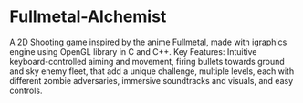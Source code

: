 # Fullmetal-Alchemist

A 2D Shooting game inspired by the anime Fullmetal, made with igraphics engine using OpenGL library in C and C++. 
Key Features: Intuitive keyboard-controlled aiming and movement, firing bullets towards ground and sky enemy fleet, that add a unique challenge, multiple levels, each with different zombie adversaries, immersive soundtracks and visuals, and easy controls.

